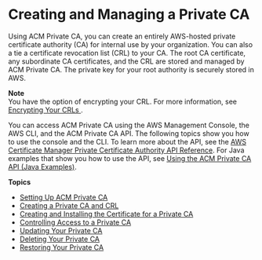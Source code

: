 # Creating and Managing a Private CA<a name="PcaCreatingManagingCA"></a>

Using ACM Private CA, you can create an entirely AWS\-hosted private certificate authority \(CA\) for internal use by your organization\. You can also a tie a certificate revocation list \(CRL\) to your CA\. The root CA certificate, any subordinate CA certificates, and the CRL are stored and managed by ACM Private CA\. The private key for your root authority is securely stored in AWS\.

**Note**  
You have the option of encrypting your CRL\. For more information, see [Encrypting Your CRLs ](PcaCreateCa.md#crl-encryption)\.

You can access ACM Private CA using the AWS Management Console, the AWS CLI, and the ACM Private CA API\. The following topics show you how to use the console and the CLI\. To learn more about the API, see the [AWS Certificate Manager Private Certificate Authority API Reference](https://docs.aws.amazon.com/acm-pca/latest/APIReference/)\. For Java examples that show you how to use the API, see [Using the ACM Private CA API \(Java Examples\)](PcaApiIntro.md)\. 

**Topics**
+ [Setting Up ACM Private CA](PcaGettingStarted.md)
+ [Creating a Private CA and CRL](PcaCreateCa.md)
+ [Creating and Installing the Certificate for a Private CA](PCACertInstall.md)
+ [Controlling Access to a Private CA](granting-ca-access.md)
+ [Updating Your Private CA](PCAUpdateCA.md)
+ [Deleting Your Private CA](PCADeleteCA.md)
+ [Restoring Your Private CA](PCARestoreCA.md)